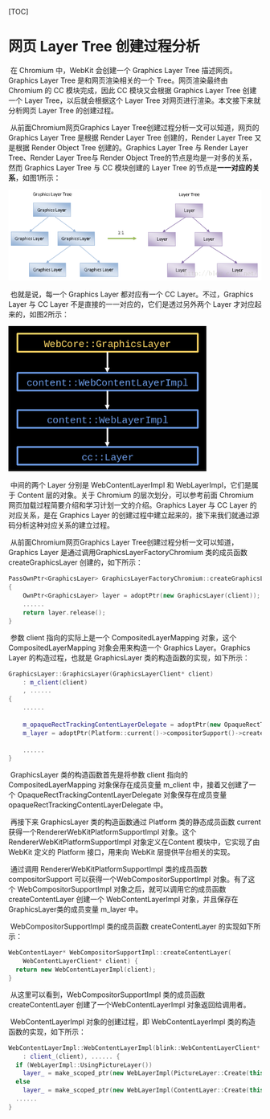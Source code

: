 [TOC]

# 网页 Layer Tree 创建过程分析

​		在 Chromium 中，WebKit 会创建一个 Graphics Layer Tree 描述网页。Graphics Layer Tree 是和网页渲染相关的一个 Tree。网页渲染最终由 Chromium 的 CC 模块完成，因此 CC 模块又会根据 Graphics Layer Tree 创建一个 Layer Tree，以后就会根据这个 Layer Tree 对网页进行渲染。本文接下来就分析网页 Layer Tree 的创建过程。

​		从前面Chromium网页Graphics Layer Tree创建过程分析一文可以知道，网页的 Graphics Layer Tree 是根据 Render Layer Tree 创建的，Render Layer Tree 又是根据 Render Object Tree 创建的。Graphics Layer Tree 与 Render Layer Tree、Render Layer Tree与  Render Object Tree的节点是均是一对多的关系，然而 Graphics Layer Tree 与 CC 模块创建的 Layer Tree 的节点是**一一对应的关系**，如图1所示：

![img](markdownimage/20160323014354693)

​		也就是说，每一个 Graphics Layer 都对应有一个 CC Layer。不过，Graphics Layer 与 CC Layer 不是直接的一一对应的，它们是透过另外两个 Layer 才对应起来的，如图2所示：

![img](markdownimage/20160323024815959)

​		中间的两个 Layer 分别是 WebContentLayerImpl 和 WebLayerImpl，它们是属于 Content 层的对象。关于 Chromium 的层次划分，可以参考前面 Chromium 网页加载过程简要介绍和学习计划一文的介绍。Graphics Layer 与 CC Layer 的对应关系，是在 Graphics Layer 的创建过程中建立起来的，接下来我们就通过源码分析这种对应关系的建立过程。

​		从前面Chromium网页Graphics Layer Tree创建过程分析一文可以知道，Graphics Layer 是通过调用GraphicsLayerFactoryChromium 类的成员函数 createGraphicsLayer 创建的，如下所示：

```c++
PassOwnPtr<GraphicsLayer> GraphicsLayerFactoryChromium::createGraphicsLayer(GraphicsLayerClient* client)  
{  
    OwnPtr<GraphicsLayer> layer = adoptPtr(new GraphicsLayer(client));  
    ......  
    return layer.release();  
}  
```

​		参数 client 指向的实际上是一个 CompositedLayerMapping 对象，这个 CompositedLayerMapping 对象会用来构造一个 Graphics Layer。Graphics Layer 的构造过程，也就是 GraphicsLayer 类的构造函数的实现，如下所示：

```c++
GraphicsLayer::GraphicsLayer(GraphicsLayerClient* client)
    : m_client(client)
    , ...... 
{
    ......
 
    m_opaqueRectTrackingContentLayerDelegate = adoptPtr(new OpaqueRectTrackingContentLayerDelegate(this));
    m_layer = adoptPtr(Platform::current()->compositorSupport()->createContentLayer(m_opaqueRectTrackingContentLayerDelegate.get()));
    
    ......
}
```

​		GraphicsLayer 类的构造函数首先是将参数 client 指向的 CompositedLayerMapping 对象保存在成员变量 m_client 中，接着又创建了一个 OpaqueRectTrackingContentLayerDelegate 对象保存在成员变量opaqueRectTrackingContentLayerDelegate 中。

​		再接下来 GraphicsLayer 类的构造函数通过 Platform 类的静态成员函数 current 获得一个RendererWebKitPlatformSupportImpl 对象。这个 RendererWebKitPlatformSupportImpl 对象定义在Content 模块中，它实现了由 WebKit 定义的 Platform 接口，用来向 WebKit 层提供平台相关的实现。

​		通过调用 RendererWebKitPlatformSupportImpl 类的成员函数 compositorSupport 可以获得一个WebCompositorSupportImpl 对象。有了这个 WebCompositorSupportImpl 对象之后，就可以调用它的成员函数 createContentLayer 创建一个 WebContentLayerImpl 对象，并且保存在GraphicsLayer类的成员变量 m_layer 中。

​		WebCompositorSupportImpl 类的成员函数 createContentLayer 的实现如下所示：

```c++
WebContentLayer* WebCompositorSupportImpl::createContentLayer(
    WebContentLayerClient* client) {
  return new WebContentLayerImpl(client);
}
```

​		从这里可以看到，WebCompositorSupportImpl 类的成员函数 createContentLayer 创建了一个WebContentLayerImpl 对象返回给调用者。

​		WebContentLayerImpl 对象的创建过程，即 WebContentLayerImpl 类的构造函数的实现，如下所示：

```c++
WebContentLayerImpl::WebContentLayerImpl(blink::WebContentLayerClient* client)
    : client_(client), ...... {
  if (WebLayerImpl::UsingPictureLayer())
    layer_ = make_scoped_ptr(new WebLayerImpl(PictureLayer::Create(this)));
  else
    layer_ = make_scoped_ptr(new WebLayerImpl(ContentLayer::Create(this)));
  ......
}
```



















